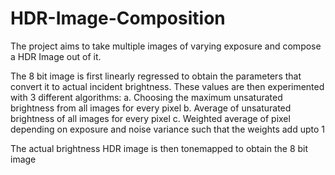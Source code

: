 # HDR-Image-Composition

The project aims to take multiple images of varying exposure and compose a HDR Image out of it.

The 8 bit image is first linearly regressed to obtain the parameters that convert it to actual incident brightness.
These values are then experimented with 3 different algorithms:
  a. Choosing the maximum unsaturated brightness from all images for every pixel
  b. Average of unsaturated brightness of all images for every pixel
  c. Weighted average of pixel depending on exposure and noise variance such that the weights add upto 1

The actual brightness HDR image is then tonemapped to obtain the 8 bit image
